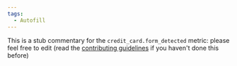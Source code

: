 ```yaml
---
tags:
  - Autofill
---
```


This is a stub commentary for the `credit_card.form_detected` metric: please feel free to edit (read the
[contributing guidelines](https://github.com/mozilla/glean-annotations/blob/main/CONTRIBUTING.md)
if you haven't done this before)
